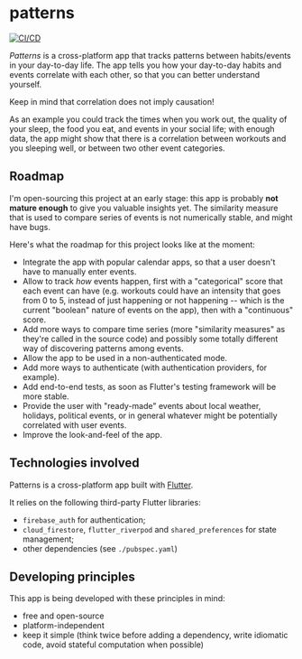 # patterns

[![CI/CD](https://github.com/ggiuffre/patterns/actions/workflows/build-and-test.yml/badge.svg)](https://github.com/ggiuffre/patterns/actions/workflows/build-and-test.yml)



_Patterns_ is a cross-platform app that tracks patterns between habits/events in
your day-to-day life. The app tells you how your day-to-day habits and events
correlate with each other, so that you can better understand yourself.

Keep in mind that correlation does not imply causation!

As an example you could track the times when you work out, the quality
of your sleep, the food you eat, and events in your social life; with enough
data, the app might show that there is a correlation between workouts and you
sleeping well, or between two other event categories.



## Roadmap

I'm open-sourcing this project at an early stage: this app is probably **not
mature enough** to give you valuable insights yet. The similarity measure that
is used to compare series of events is not numerically stable, and might have
bugs.

Here's what the roadmap for this project looks like at the moment:

* Integrate the app with popular calendar apps, so that a user doesn't have to
  manually enter events.
* Allow to track _how_ events happen, first with a "categorical" score that
  each event can have (e.g. workouts could have an intensity that goes from 0
  to 5, instead of just happening or not happening -- which is the current
  "boolean" nature of events on the app), then with a "continuous" score.
* Add more ways to compare time series (more "similarity measures" as they're
  called in the source code) and possibly some totally different way of
  discovering patterns among events.
* Allow the app to be used in a non-authenticated mode.
* Add more ways to authenticate (with authentication providers, for example).
* Add end-to-end tests, as soon as Flutter's testing framework will be more
  stable.
* Provide the user with "ready-made" events about local weather, holidays,
  political events, or in general whatever might be potentially correlated
  with user events.
* Improve the look-and-feel of the app.



## Technologies involved

Patterns is a cross-platform app built with [Flutter](https://flutter.dev/).

It relies on the following third-party Flutter libraries:

* `firebase_auth` for authentication;
* `cloud_firestore`, `flutter_riverpod` and `shared_preferences` for state
  management;
* other dependencies (see `./pubspec.yaml`)



## Developing principles

This app is being developed with these principles in mind:

* free and open-source
* platform-independent
* keep it simple (think twice before adding a dependency, write idiomatic code,
  avoid stateful computation when possible)
